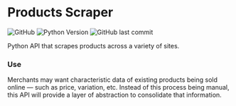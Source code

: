 # Products Scraper

![GitHub](https://img.shields.io/github/license/alazsengul/products-scraper)
![Python Version](https://img.shields.io/badge/python-3.7-blue)
![GitHub last commit](https://img.shields.io/github/last-commit/alazsengul/products-scraper)

Python API that scrapes products across a variety of sites.

### Use
Merchants may want characteristic data of existing products being sold online — such as price, variation, etc. Instead of this process being manual, this API will provide a layer of abstraction to consolidate that information.
